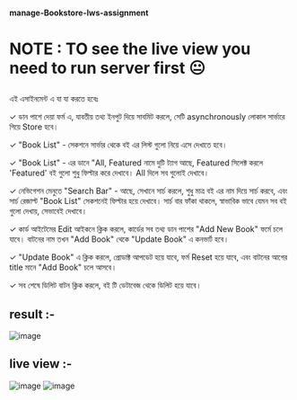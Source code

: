 #### manage-Bookstore-lws-assignment
# NOTE : TO see the live view you need to run server first 😐
## 

এই এসাইনমেন্ট এ যা যা করতে হবেঃ

✓ ডান পাশে দেয়া ফর্ম এ, যাবতীয় তথ্য ইনপুট দিয়ে সাবমিট করলে, সেটি asynchronously লোকাল সার্ভারে গিয়ে Store হবে।

✓ "Book List" - সেকশনে সার্ভার থেকে বই এর লিস্ট গুলো নিয়ে এসে দেখাতে হবে।

✓ "Book List" - এর ডানে "All, Featured নামে দুটি ট্যাগ আছে, Featured সিলেক্ট করলে 'Featured' বই গুলো শুধু ফিল্টার করে দেখাবে। All দিলে সব গুলোই দেখাবে।

✓ নেভিগেশন মেনুতে "Search Bar" - আছে, সেখানে সার্চ করলে, শুধু মাত্র বই এর নাম দিয়ে সার্চ করবে, এবং সার্চ রেজাল্ট "Book List" সেকশনেই ফিল্টার হয়ে দেখাবে। সার্চ বার ফাঁকা থাকলে, স্বাভাবিক ভাবে যেমন সব বই গুলো দেখায়, সেভাবেই দেখাবে।

✓ কার্ড আইটেমের Edit আইকনে ক্লিক করলে, কার্ডের সব তথ্য ডান পাশের "Add New Book" ফর্মে চলে যাবে। বাটনের নাম তখন "Add Book" থেকে "Update Book" এ কনভার্ট হবে।

✓ "Update Book" এ ক্লিক করলে, প্রোডাক্ট আপডেট হয়ে যাবে, ফর্ম Reset হয়ে যাবে, এবং বাটনের আগের title মানে "Add Book" চলে আসবে।

✓ সব শেষে ডিলিট বাটন ক্লিক করলে, বই টি ডেটাবেজ থেকে ডিলিট হয়ে যাবে।
##
## result :-
![image](https://user-images.githubusercontent.com/91984650/229033306-b8ae1533-0a6a-4850-97c3-a0d27ef4d296.png)
## live view :-
![image](https://user-images.githubusercontent.com/91984650/229033628-08ffe1ec-2b58-41eb-a8dd-e0f9908c3e3f.png)
![image](https://user-images.githubusercontent.com/91984650/229033674-97565026-782f-442e-ae78-f18be09b4a93.png)
